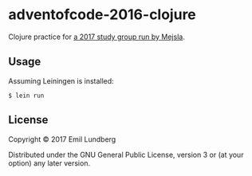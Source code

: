# adventofcode-2016-clojure

Clojure practice for [a 2017 study group run by Mejsla][mejsla].

[mejsla]: http://www.mejsla.se/cirkel2017

## Usage

Assuming Leiningen is installed:

    $ lein run

## License

Copyright © 2017 Emil Lundberg

Distributed under the GNU General Public License, version 3 or (at your option)
any later version.
